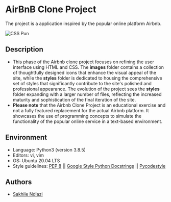 # AirBnB Clone Project
The project is a application inspired by the popular online platform Airbnb.

![CSS Pun](https://imgs.search.brave.com/2TFUodGQdu9QhqO0r3Fl_1l1WHodwKJoEEhV4wlZ1_s/rs:fit:860:0:0/g:ce/aHR0cHM6Ly9hc3Nl/dHMuaG9uZ2tpYXQu/Y29tL3VwbG9hZHMv/ZnVubnktY3NzLXB1/bnMvY3NzLXB1bnMt/cGVvcGxlLWNsYXNz/LmpwZw)

## Description
* This phase of the Airbnb clone project focuses on refining the user interface using HTML and CSS. The **images** folder contains a collection of thoughtfully designed icons that enhance the visual appeal of the site, while the **styles** folder is dedicated to housing the comprehensive set of styles that significantly contribute to the site's polished and professional appearance. The evolution of the project sees the **styles** folder expanding with a larger number of files, reflecting the increased maturity and sophistication of the final iteration of the site.
* **Please note** that the Airbnb Clone Project is an educational exercise and not a fully featured replacement for the actual Airbnb platform. It showcases the use of programming concepts to simulate the functionality of the popular online service in a text-based environment.

## Environment
* Language: Python3 (version 3.8.5)
* Editors: vi, vim
* OS: Ubuntu 20.04 LTS
* Style guidelines: [PEP 8](https://peps.python.org/pep-0008/) || [Google Style Python Docstrings](https://sphinxcontrib-napoleon.readthedocs.io/en/latest/example_google.html) || [Pycodestyle](https://pycodestyle.pycqa.org/en/latest/)

## Authors
 * [Sakhile Ndlazi](https://www.twitter.com/sakhilelindah)
